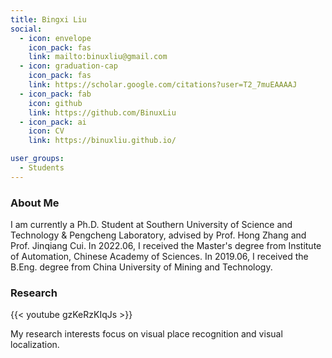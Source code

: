 ```yaml
---
title: Bingxi Liu
social:
  - icon: envelope 
    icon_pack: fas
    link: mailto:binuxliu@gmail.com
  - icon: graduation-cap 
    icon_pack: fas
    link: https://scholar.google.com/citations?user=T2_7muEAAAAJ
  - icon_pack: fab
    icon: github
    link: https://github.com/BinuxLiu
  - icon_pack: ai
    icon: CV
    link: https://binuxliu.github.io/

user_groups:
  - Students
---
```

### About Me

I am currently a Ph.D. Student at Southern University of Science and Technology & Pengcheng Laboratory, advised by Prof. Hong Zhang and Prof. Jinqiang Cui. 
In 2022.06, I received the Master's degree from Institute of Automation, Chinese Academy of Sciences.
In 2019.06, I received the B.Eng. degree from China University of Mining and Technology.

### Research
{{< youtube gzKeRzKIqJs >}}

My research interests focus on visual place recognition and visual localization. 




